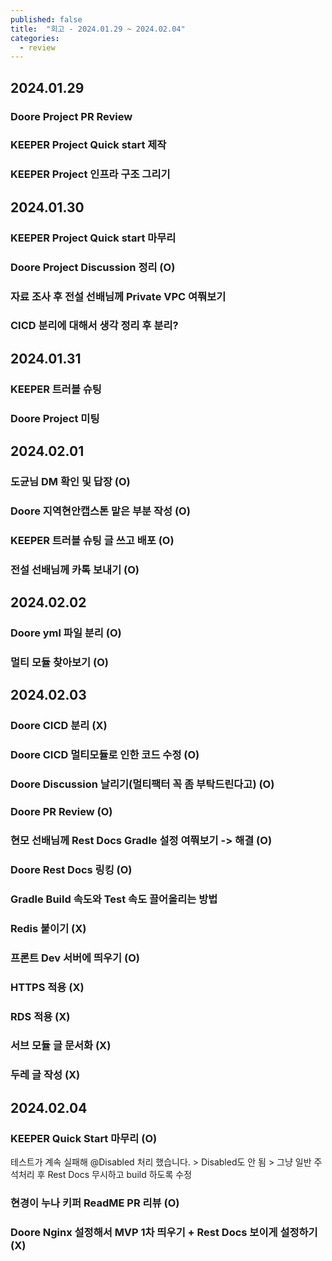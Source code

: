 ```yaml
---
published: false
title:  "회고 - 2024.01.29 ~ 2024.02.04"
categories:
  - review
---
```


## 2024.01.29

### Doore Project PR Review

### KEEPER Project Quick start 제작

### KEEPER Project 인프라 구조 그리기

## 2024.01.30 

### KEEPER Project Quick start 마무리

### Doore Project Discussion 정리 (O)

### 자료 조사 후 전설 선배님께 Private VPC 여쭤보기

### CICD 분리에 대해서 생각 정리 후 분리?

## 2024.01.31 

### KEEPER 트러블 슈팅

### Doore Project 미팅

## 2024.02.01

### 도균님 DM 확인 및 답장 (O)

### Doore 지역현안캡스톤 맡은 부분 작성 (O)

### KEEPER 트러블 슈팅 글 쓰고 배포 (O)

### 전설 선배님께 카톡 보내기 (O)

## 2024.02.02

### Doore yml 파일 분리 (O)

### 멀티 모듈 찾아보기 (O)

## 2024.02.03

### Doore CICD 분리 (X)

### Doore CICD 멀티모듈로 인한 코드 수정 (O)

### Doore Discussion 날리기(멀티팩터 꼭 좀 부탁드린다고) (O)

### Doore PR Review (O)

### 현모 선배님께 Rest Docs Gradle 설정 여쭤보기 -> 해결 (O)

### Doore Rest Docs 링킹 (O)

### Gradle Build 속도와 Test 속도 끌어올리는 방법

### Redis 붙이기 (X)

### 프론트 Dev 서버에 띄우기 (O)

### HTTPS 적용 (X)

### RDS 적용 (X)

### 서브 모듈 글 문서화 (X)

### 두레 글 작성 (X)

## 2024.02.04

### KEEPER Quick Start 마무리 (O)
테스트가 계속 실패해 @Disabled 처리 했습니다. > Disabled도 안 됨 > 그냥 일반 주석처리 후 Rest Docs 무시하고 build 하도록 수정

### 현경이 누나 키퍼 ReadME PR 리뷰 (O)

### Doore Nginx 설정해서 MVP 1차 띄우기 + Rest Docs 보이게 설정하기 (X)

